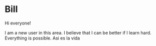 # Bill

Hi everyone!

I am a new user in this area. I believe that I can be better if I learn hard.
Everything is possible. Asi es la vida
